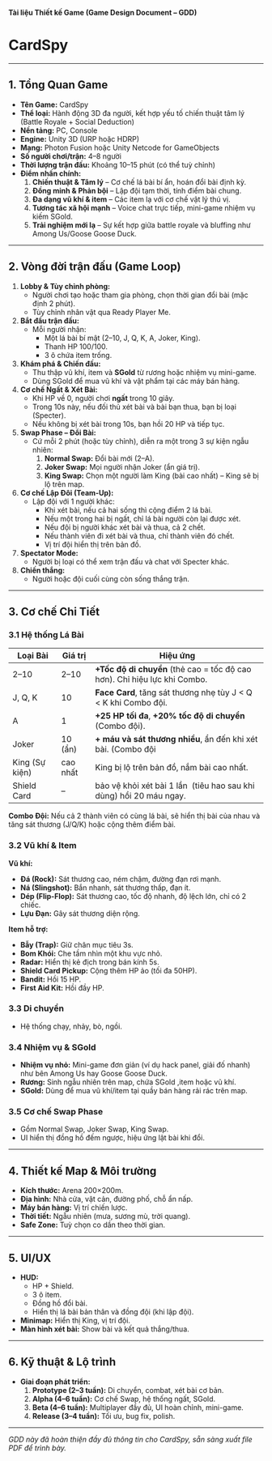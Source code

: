 **Tài liệu Thiết kế Game (Game Design Document – GDD)**

# CardSpy

---

## 1. Tổng Quan Game

- **Tên Game:** CardSpy
- **Thể loại:** Hành động 3D đa người, kết hợp yếu tố chiến thuật tâm lý (Battle Royale + Social Deduction)
- **Nền tảng:** PC, Console
- **Engine:** Unity 3D (URP hoặc HDRP)
- **Mạng:** Photon Fusion hoặc Unity Netcode for GameObjects
- **Số người chơi/trận:** 4–8 người
- **Thời lượng trận đấu:** Khoảng 10–15 phút (có thể tuỳ chỉnh)
- **Điểm nhấn chính:**
  1. **Chiến thuật & Tâm lý** – Cơ chế lá bài bí ẩn, hoán đổi bài định kỳ.
  2. **Đồng minh & Phản bội** – Lập đội tạm thời, tính điểm bài chung.
  3. **Đa dạng vũ khí & item** – Các item lạ với cơ chế vật lý thú vị.
  4. **Tương tác xã hội mạnh** – Voice chat trực tiếp, mini-game nhiệm vụ kiếm SGold.
  5. **Trải nghiệm mới lạ** – Sự kết hợp giữa battle royale và bluffing như Among Us/Goose Goose Duck.

---

## 2. Vòng đời trận đấu (Game Loop)

1. **Lobby & Tùy chỉnh phòng:**
   - Người chơi tạo hoặc tham gia phòng, chọn thời gian đổi bài (mặc định 2 phút).
   - Tùy chỉnh nhân vật qua Ready Player Me.
2. **Bắt đầu trận đấu:**
   - Mỗi người nhận:
     - Một lá bài bí mật (2–10, J, Q, K, A, Joker, King).
     - Thanh HP 100/100.
     - 3 ô chứa item trống.
3. **Khám phá & Chiến đấu:**
   - Thu thập vũ khí, item và **SGold** từ rương hoặc nhiệm vụ mini-game.
   - Dùng SGold để mua vũ khí và vật phẩm tại các máy bán hàng.
4. **Cơ chế Ngất & Xét Bài:**
   - Khi HP về 0, người chơi **ngất** trong 10 giây.
   - Trong 10s này, nếu đối thủ xét bài và bài bạn thua, bạn bị loại (Specter).
   - Nếu không bị xét bài trong 10s, bạn hồi 20 HP và tiếp tục.
5. **Swap Phase – Đổi Bài:**
   - Cứ mỗi 2 phút (hoặc tùy chỉnh), diễn ra một trong 3 sự kiện ngẫu nhiên:
     1. **Normal Swap:** Đổi bài mới (2–A).
     2. **Joker Swap:** Mọi người nhận Joker (ẩn giá trị).
     3. **King Swap:** Chọn một người làm King (bài cao nhất) – King sẽ bị lộ trên map.
6. **Cơ chế Lập Đôi (Team-Up):**
   - Lập đội với 1 người khác:
     - Khi xét bài, nếu cả hai sống thì cộng điểm 2 lá bài.
     - Nếu một trong hai bị ngất, chỉ lá bài người còn lại được xét.
     - Nếu đội bị người khác xét bài và thua, cả 2 chết.
     - Nếu thành viên đi xét bài và thua, chỉ thành viên đó chết.
     - Vị trí đội hiển thị trên bản đồ.
7. **Spectator Mode:**
   - Người bị loại có thể xem trận đấu và chat với Specter khác.
8. **Chiến thắng:**
   - Người hoặc đội cuối cùng còn sống thắng trận.

---

## 3. Cơ chế Chi Tiết

### 3.1 Hệ thống Lá Bài

| Loại Bài       | Giá trị  | Hiệu ứng                                                                  |
| -------------- | -------- | ------------------------------------------------------------------------- |
| 2–10           | 2–10     | **+Tốc độ di chuyển** (thẻ cao = tốc độ cao hơn). Chỉ hiệu lực khi Combo. |
| J, Q, K        | 10       | **Face Card**, tăng sát thương nhẹ tùy J < Q < K khi Combo đội.           |
| A              | 1        | **+25 HP tối đa**, **+20% tốc độ di chuyển** (Combo đội).                 |
| Joker          | 10 (ẩn)  | **+ máu và sát thương nhiều**, ẩn đến khi xét bài. (Combo đội             |
| King (Sự kiện) | cao nhất | King bị lộ trên bản đồ, nắm bài cao nhất.                                 |
| Shield Card    | –        | bảo vệ khỏi xét bài 1 lần  (tiêu hao sau khi dùng) hồi 20 máu ngay.       |

**Combo Đội:** Nếu cả 2 thành viên có cùng lá bài, sẽ hiển thị bài của nhau và tăng sát thương (J/Q/K) hoặc cộng thêm điểm bài.

### 3.2 Vũ khí & Item

**Vũ khí:**

- **Đá (Rock):** Sát thương cao, ném chậm, đường đạn rơi mạnh.
- **Ná (Slingshot):** Bắn nhanh, sát thương thấp, đạn ít.
- **Dép (Flip-Flop):** Sát thương cao, tốc độ nhanh, độ lệch lớn, chỉ có 2 chiếc.
- **Lựu Đạn:** Gây sát thương diện rộng.

**Item hỗ trợ:**

- **Bẫy (Trap):** Giữ chân mục tiêu 3s.
- **Bom Khói:** Che tầm nhìn một khu vực nhỏ.
- **Radar:** Hiển thị kẻ địch trong bán kính 5s.
- **Shield Card Pickup:** Cộng thêm HP ảo (tối đa 50HP).
- **Bandit:** Hồi 15 HP.
- **First Aid Kit:** Hồi đầy HP.

### 3.3 Di chuyển

- Hệ thống chạy, nhảy, bò, ngồi.

### 3.4 Nhiệm vụ & SGold

- **Nhiệm vụ nhỏ:** Mini-game đơn giản (ví dụ hack panel, giải đố nhanh) như bên Among Us hay Goose Goose Duck.
- **Rương:** Sinh ngẫu nhiên trên map, chứa SGold ,item hoặc vũ khí.
- **SGold:** Dùng để mua vũ khí/item tại quầy bán hàng rải rác trên map.

### 3.5 Cơ chế Swap Phase

- Gồm Normal Swap, Joker Swap, King Swap.
- UI hiển thị đồng hồ đếm ngược, hiệu ứng lật bài khi đổi.

---

## 4. Thiết kế Map & Môi trường

- **Kích thước:** Arena 200×200m.
- **Địa hình:** Nhà cửa, vật cản, đường phố, chỗ ẩn nấp.
- **Máy bán hàng:** Vị trí chiến lược.
- **Thời tiết:** Ngẫu nhiên (mưa, sương mù, trời quang).
- **Safe Zone:** Tuỳ chọn co dần theo thời gian.

---

## 5. UI/UX

- **HUD:**
  - HP + Shield.
  - 3 ô item.
  - Đồng hồ đổi bài.
  - Hiển thị lá bài bản thân và đồng đội (khi lập đội).
- **Minimap:** Hiển thị King, vị trí đội.
- **Màn hình xét bài:** Show bài và kết quả thắng/thua.

---

## 6. Kỹ thuật & Lộ trình

- **Giai đoạn phát triển:**
  1. **Prototype (2–3 tuần):** Di chuyển, combat, xét bài cơ bản.
  2. **Alpha (4–6 tuần):** Cơ chế Swap, hệ thống ngất, SGold.
  3. **Beta (4–6 tuần):** Multiplayer đầy đủ, UI hoàn chỉnh, mini-game.
  4. **Release (3–4 tuần):** Tối ưu, bug fix, polish.

---

*GDD này đã hoàn thiện đầy đủ thông tin cho CardSpy, sẵn sàng xuất file PDF để trình bày.*

